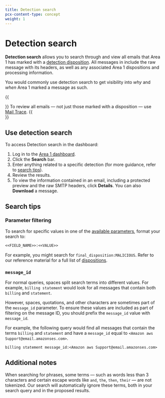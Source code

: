 ```yaml
---
title: Detection search
pcx-content-type: concept
weight: 1
---
```


# Detection search

**Detection search** allows you to search through and view all emails that Area 1 has marked with a [detection disposition](/email-security/reference/dispositions-and-attributes/). All messages in include the raw message with its headers, as well as any associated Area 1 dispositions and processing information.

You would commonly use detection search to get visibility into *why* and *when* Area 1 marked a message as such. 

{{<Aside type="note">}}
To review all emails — not just those marked with a disposition — use [Mail Trace](/email-security/reporting/mailtrace/).
{{</Aside>}}

## Use detection search

To access Detection search in the dashboard:

1. Log in to the [Area 1 dashboard](https://horizon.area1security.com/).
2. Click the **Search** bar.
3. Enter anything related to a specific detection (for more guidance, refer to [search tips](#search-tips)).
4. Review the results.
5. To view the information contained in an email, including a protected preview and the raw SMTP headers, click **Details**. You can also **Download** a message.

## Search tips

### Parameter filtering

To search for specific values in one of the [available parameters](/email-security/reporting/detection-search/available-parameters/), format your search to:

```txt
<<FIELD_NAME>>:<<VALUE>>
```

For example, you might search for `final_disposition:MALICIOUS`. Refer to our reference material for a full list of [dispositions](/email-security/reference/dispositions-and-attributes/).

### `message_id`

For normal queries, spaces split search terms into different values. For example, `billing statement` would look for all messages that contain both `billing` and `statement`.

However, spaces, quotations, and other characters are sometimes part of the `message_id` parameter. To ensure these values are included as part of filtering on the message ID, you should prefix the `message_id` value with `message_id`.

For example, the following query would find all messages that contain the terms `billing` and
`statement` and have a `message_id` equal to `<Amazon aws Support@email.amazonses.com>`.

```txt
billing statement message_id:<Amazon aws Support@email.amazonses.com>
```

## Additional notes

When searching for phrases, some terms — such as words less than 3 characters and certain escape words like `and`, `the`, `then`, `their` — are not tokenized. Our search will automatically ignore these terms, both in your search query and in the proposed results.